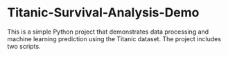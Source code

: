 # Titanic-Survival-Analysis-Demo
This is a simple Python project that demonstrates data processing and machine learning prediction using the Titanic dataset. The project includes two scripts.
